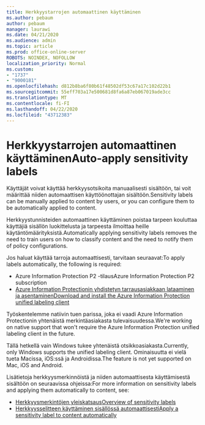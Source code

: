 ```yaml
---
title: Herkkyystarrojen automaattinen käyttäminen
ms.author: pebaum
author: pebaum
manager: laurawi
ms.date: 04/21/2020
ms.audience: admin
ms.topic: article
ms.prod: office-online-server
ROBOTS: NOINDEX, NOFOLLOW
localization_priority: Normal
ms.custom:
- "1737"
- "9000181"
ms.openlocfilehash: d812b8ba6f80b61f48502df53c67a17c102d22b1
ms.sourcegitcommit: 55eff703a17e500681d8fa6a87eb067019ade3cc
ms.translationtype: MT
ms.contentlocale: fi-FI
ms.lasthandoff: 04/22/2020
ms.locfileid: "43712383"
---
```

# <a name="auto-apply-sensitivity-labels"></a><span data-ttu-id="6fbc8-102">Herkkyystarrojen automaattinen käyttäminen</span><span class="sxs-lookup"><span data-stu-id="6fbc8-102">Auto-apply sensitivity labels</span></span>

<span data-ttu-id="6fbc8-103">Käyttäjät voivat käyttää herkkyysotsikoita manuaalisesti sisältöön, tai voit määrittää niiden automaattisen käyttöönottajan sisältöön.</span><span class="sxs-lookup"><span data-stu-id="6fbc8-103">Sensitivity labels can be manually applied to content by users, or you can configure them to be automatically applied to content.</span></span>

<span data-ttu-id="6fbc8-104">Herkkyystunnisteiden automaattinen käyttäminen poistaa tarpeen kouluttaa käyttäjiä sisällön luokittelusta ja tarpeesta ilmoittaa heille käytäntömäärityksistä.</span><span class="sxs-lookup"><span data-stu-id="6fbc8-104">Automatically applying sensitivity labels removes the need to train users on how to classify content and the need to notify them of policy configurations.</span></span>

<span data-ttu-id="6fbc8-105">Jos haluat käyttää tarroja automaattisesti, tarvitaan seuraavat:</span><span class="sxs-lookup"><span data-stu-id="6fbc8-105">To apply labels automatically, the following is required:</span></span>

- <span data-ttu-id="6fbc8-106">Azure Information Protection P2 -tilaus</span><span class="sxs-lookup"><span data-stu-id="6fbc8-106">Azure Information Protection P2 subscription</span></span>
- [<span data-ttu-id="6fbc8-107">Azure Information Protectionin yhdistetyn tarrausasiakkaan lataaminen ja asentaminen</span><span class="sxs-lookup"><span data-stu-id="6fbc8-107">Download and install the Azure Information Protection unified labeling client</span></span>](https://docs.microsoft.com/azure/information-protection/rms-client/install-unifiedlabelingclient-app)

<span data-ttu-id="6fbc8-108">Työskentelemme natiivin tuen parissa, joka ei vaadi Azure Information Protectionin yhtenäistä merkintäasiakasta tulevaisuudessa.</span><span class="sxs-lookup"><span data-stu-id="6fbc8-108">We're working on native support that won't require the Azure Information Protection unified labeling client in the future.</span></span>

<span data-ttu-id="6fbc8-109">Tällä hetkellä vain Windows tukee yhtenäistä otsikkoasiakasta.</span><span class="sxs-lookup"><span data-stu-id="6fbc8-109">Currently, only Windows supports the unified labeling client.</span></span>  <span data-ttu-id="6fbc8-110">Ominaisuutta ei vielä tueta Macissa, iOS:ssä ja Androidissa.</span><span class="sxs-lookup"><span data-stu-id="6fbc8-110">The feature is not yet supported on Mac, iOS and Android.</span></span>

<span data-ttu-id="6fbc8-111">Lisätietoja herkkyysmerkinnöistä ja niiden automaattisesta käyttämisestä sisältöön on seuraavissa ohjeissa:</span><span class="sxs-lookup"><span data-stu-id="6fbc8-111">For more information on sensitivity labels and applying them automatically to content,  see:</span></span>

- [<span data-ttu-id="6fbc8-112">Herkkyysmerkintöjen yleiskatsaus</span><span class="sxs-lookup"><span data-stu-id="6fbc8-112">Overview of sensitivity labels</span></span>](https://docs.microsoft.com/office365/securitycompliance/sensitivity-labels)
- [<span data-ttu-id="6fbc8-113">Herkkyysselitteen käyttäminen sisällössä automaattisesti</span><span class="sxs-lookup"><span data-stu-id="6fbc8-113">Apply a sensitivity label to content automatically</span></span>](https://docs.microsoft.com/office365/securitycompliance/apply_sensitivity_label_automatically)